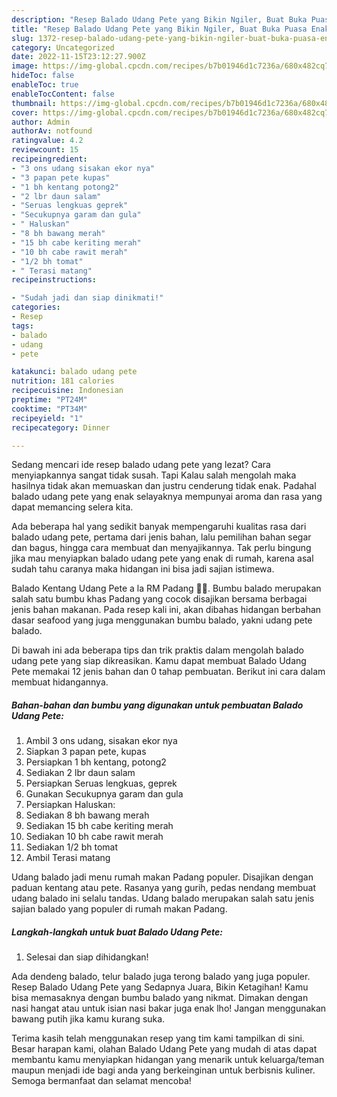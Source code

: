```yaml
---
description: "Resep Balado Udang Pete yang Bikin Ngiler, Buat Buka Puasa Enak"
title: "Resep Balado Udang Pete yang Bikin Ngiler, Buat Buka Puasa Enak"
slug: 1372-resep-balado-udang-pete-yang-bikin-ngiler-buat-buka-puasa-enak
category: Uncategorized
date: 2022-11-15T23:12:27.900Z
image: https://img-global.cpcdn.com/recipes/b7b01946d1c7236a/680x482cq70/balado-udang-pete-foto-resep-utama.jpg
hideToc: false
enableToc: true
enableTocContent: false
thumbnail: https://img-global.cpcdn.com/recipes/b7b01946d1c7236a/680x482cq70/balado-udang-pete-foto-resep-utama.jpg
cover: https://img-global.cpcdn.com/recipes/b7b01946d1c7236a/680x482cq70/balado-udang-pete-foto-resep-utama.jpg
author: Admin
authorAv: notfound
ratingvalue: 4.2
reviewcount: 15
recipeingredient:
- "3 ons udang sisakan ekor nya"
- "3 papan pete kupas"
- "1 bh kentang potong2"
- "2 lbr daun salam"
- "Seruas lengkuas geprek"
- "Secukupnya garam dan gula"
- " Haluskan"
- "8 bh bawang merah"
- "15 bh cabe keriting merah"
- "10 bh cabe rawit merah"
- "1/2 bh tomat"
- " Terasi matang"
recipeinstructions:

- "Sudah jadi dan siap dinikmati!"
categories:
- Resep
tags:
- balado
- udang
- pete

katakunci: balado udang pete 
nutrition: 181 calories
recipecuisine: Indonesian
preptime: "PT24M"
cooktime: "PT34M"
recipeyield: "1"
recipecategory: Dinner

---
```



Sedang mencari ide resep balado udang pete yang lezat? Cara menyiapkannya sangat tidak susah. Tapi Kalau salah mengolah maka hasilnya tidak akan memuaskan dan justru cenderung tidak enak. Padahal balado udang pete yang enak selayaknya mempunyai aroma dan rasa yang dapat memancing selera kita.


Ada beberapa hal yang sedikit banyak mempengaruhi kualitas rasa dari balado udang pete, pertama dari jenis bahan, lalu pemilihan bahan segar dan bagus, hingga cara membuat dan menyajikannya. Tak perlu bingung jika mau menyiapkan balado udang pete yang enak di rumah, karena asal sudah tahu caranya maka hidangan ini bisa jadi sajian istimewa.

Balado Kentang Udang Pete a la RM Padang 👍🏼. Bumbu balado merupakan salah satu bumbu khas Padang yang cocok disajikan bersama berbagai jenis bahan makanan. Pada resep kali ini, akan dibahas hidangan berbahan dasar seafood yang juga menggunakan bumbu balado, yakni udang pete balado.


Di bawah ini ada beberapa tips dan trik praktis dalam mengolah balado udang pete yang siap dikreasikan. Kamu dapat membuat Balado Udang Pete memakai 12 jenis bahan dan 0 tahap pembuatan. Berikut ini cara dalam membuat hidangannya.

<!--inarticleads1-->

##### Bahan-bahan dan bumbu yang digunakan untuk pembuatan Balado Udang Pete:

1. Ambil 3 ons udang, sisakan ekor nya
1. Siapkan 3 papan pete, kupas
1. Persiapkan 1 bh kentang, potong2
1. Sediakan 2 lbr daun salam
1. Persiapkan Seruas lengkuas, geprek
1. Gunakan Secukupnya garam dan gula
1. Persiapkan  Haluskan:
1. Sediakan 8 bh bawang merah
1. Sediakan 15 bh cabe keriting merah
1. Sediakan 10 bh cabe rawit merah
1. Sediakan 1/2 bh tomat
1. Ambil  Terasi matang


Udang balado jadi menu rumah makan Padang populer. Disajikan dengan paduan kentang atau pete. Rasanya yang gurih, pedas nendang membuat udang balado ini selalu tandas. Udang balado merupakan salah satu jenis sajian balado yang populer di rumah makan Padang. 

<!--inarticleads2-->

##### Langkah-langkah untuk buat Balado Udang Pete:


1. Selesai dan siap dihidangkan!

Ada dendeng balado, telur balado juga terong balado yang juga populer. Resep Balado Udang Pete yang Sedapnya Juara, Bikin Ketagihan! Kamu bisa memasaknya dengan bumbu balado yang nikmat. Dimakan dengan nasi hangat atau untuk isian nasi bakar juga enak lho! Jangan menggunakan bawang putih jika kamu kurang suka. 

Terima kasih telah menggunakan resep yang tim kami tampilkan di sini. Besar harapan kami, olahan Balado Udang Pete yang mudah di atas dapat membantu kamu menyiapkan hidangan yang menarik untuk keluarga/teman maupun menjadi ide bagi anda yang berkeinginan untuk berbisnis kuliner. Semoga bermanfaat dan selamat mencoba!
